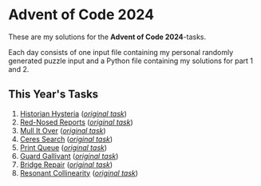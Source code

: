 # Advent of Code 2024

These are my solutions for the **Advent of Code 2024**-tasks.

Each day consists of one input file containing my personal randomly generated puzzle input and a Python file containing my solutions for part 1 and 2.

## This Year's Tasks

1. [Historian Hysteria](https://github.com/Nuhser/Advent-of-Code/blob/master/2024/day01.py) (*[original task](https://adventofcode.com/2024/day/1)*)
2. [Red-Nosed Reports](https://github.com/Nuhser/Advent-of-Code/blob/master/2024/day02.py) (*[original task](https://adventofcode.com/2024/day/2)*)
3. [Mull It Over](https://github.com/Nuhser/Advent-of-Code/blob/master/2024/day03.py) (*[original task](https://adventofcode.com/2024/day/3)*)
4. [Ceres Search](https://github.com/Nuhser/Advent-of-Code/blob/master/2024/day04.py) (*[original task](https://adventofcode.com/2024/day/4)*)
5. [Print Queue](https://github.com/Nuhser/Advent-of-Code/blob/master/2024/day05.py) (*[original task](https://adventofcode.com/2024/day/5)*)
6. [Guard Gallivant](https://github.com/Nuhser/Advent-of-Code/blob/master/2024/day06.py) (*[original task](https://adventofcode.com/2024/day/6)*)
7. [Bridge Repair](https://github.com/Nuhser/Advent-of-Code/blob/master/2024/day07.py) (*[original task](https://adventofcode.com/2024/day/7)*)
8. [Resonant Collinearity](https://github.com/Nuhser/Advent-of-Code/blob/master/2024/day08.py) (*[original task](https://adventofcode.com/2024/day/8)*)
